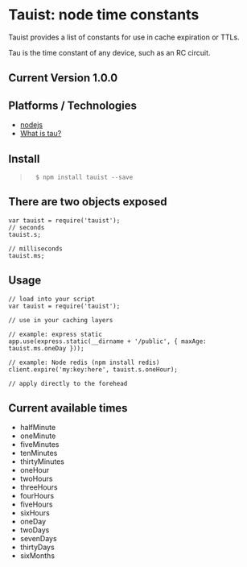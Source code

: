 # Tauist: node time constants
Tauist provides a list of constants for use in cache expiration or TTLs.

Tau is the time constant of any device, such as an RC circuit.

## Current Version 1.0.0

## Platforms / Technologies
* [nodejs](http://nodejs.org/)
* [What is tau?](https://en.wikipedia.org/wiki/RC_time_constant)

## Install
>       $ npm install tauist --save

## There are two objects exposed

    var tauist = require('tauist');
    // seconds
    tauist.s;
    
    // milliseconds
    tauist.ms;

## Usage

    // load into your script
    var tauist = require('tauist');
    
    // use in your caching layers
    
    // example: express static
    app.use(express.static(__dirname + '/public', { maxAge: tauist.ms.oneDay }));
    
    // example: Node redis (npm install redis)
    client.expire('my:key:here', tauist.s.oneHour);
    
    // apply directly to the forehead
        
## Current available times

* halfMinute
* oneMinute
* fiveMinutes
* tenMinutes
* thirtyMinutes
* oneHour
* twoHours
* threeHours
* fourHours
* fiveHours
* sixHours
* oneDay
* twoDays
* sevenDays
* thirtyDays
* sixMonths